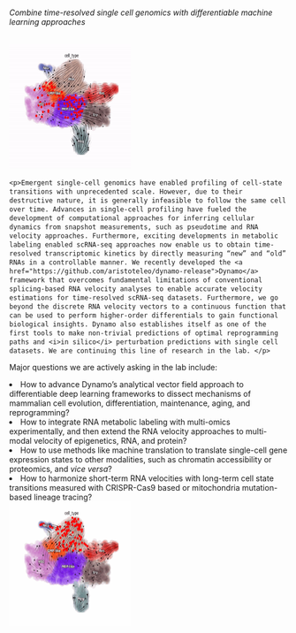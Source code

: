 <!-- Ai -->
<!-- Do not remove any tags, just edit the text in between -->

<div class="row">
  <!-- Direction 1 -->
  <h6>Combine time-resolved single cell genomics with differentiable machine learning approaches</h6>

  <div class="col-sm-12 col-md-2">
    <a href="https://www.sciencedirect.com/science/article/pii/S0092867421015774">
<!--           <img
        id="gi-img"
        class="img-fluid my-2"
        src="assets/images/papers/stereo_seq.jpeg"
        alt="Stereo-seq cover paper"
      /> -->
      <img src="/assets/animations/hsc_fate.gif" alt="Vector field animations" style="width: 220px; height: 225px;">
    </a>
  </div>
<!--       <div class="col-3">
            <img src="/assets/animations/hsc_fate.gif" style="width: 220px; height: 225px;">
        </div>
        <div class="col-3">
            <img src="/assets/animations/hsc_fate_p.gif" style="width: 220px; height: 225px;">
        </div> -->

  <div class="col-sm-12 col-md-10 mb-sm-4">

    <p>Emergent single-cell genomics have enabled profiling of cell-state transitions with unprecedented scale. However, due to their destructive nature, it is generally infeasible to follow the same cell over time. Advances in single-cell profiling have fueled the development of computational approaches for inferring cellular dynamics from snapshot measurements, such as pseudotime and RNA velocity approaches. Furthermore, exciting developments in metabolic labeling enabled scRNA-seq approaches now enable us to obtain time-resolved transcriptomic kinetics by directly measuring “new” and “old” RNAs in a controllable manner. We recently developed the <a href="https://github.com/aristoteleo/dynamo-release">Dynamo</a> framework that overcomes fundamental limitations of conventional splicing-based RNA velocity analyses to enable accurate velocity estimations for time-resolved scRNA-seq datasets. Furthermore, we go beyond the discrete RNA velocity vectors to a continuous function that can be used to perform higher-order differentials to gain functional biological insights. Dynamo also establishes itself as one of the first tools to make non-trivial predictions of optimal reprogramming paths and <i>in silico</i> perturbation predictions with single cell datasets. We are continuing this line of research in the lab. </p>
  </div>

  <p>Major questions we are actively asking  in the lab include: </p>
    <div class="col-sm-12 col-md-10 mb-sm-4">
      <li>How to advance Dynamo’s analytical vector field approach to differentiable deep learning frameworks to dissect mechanisms of mammalian cell evolution, differentiation, maintenance, aging, and reprogramming? </li>
      <li>How to integrate RNA metabolic labeling with multi-omics experimentally, and then extend the RNA velocity approaches to multi-modal velocity of epigenetics, RNA, and protein? </li>
      <li>How to use methods like machine translation to translate single-cell gene expression states to other modalities, such as chromatin accessibility or proteomics, and <i>vice versa</i>?</li>
      <li>How to harmonize short-term RNA velocities with long-term cell state transitions measured with CRISPR-Cas9 based or mitochondria mutation-based lineage tracing?</li>
    </div>
    <div class="col-sm-12 col-md-2">
      <a href="https://www.sciencedirect.com/science/article/pii/S0092867421015774">
<!--           <img
          id="gi-img"
          class="img-fluid my-2"
          src="assets/images/papers/stereo_seq.jpeg"
          alt="Stereo-seq cover paper"
        /> -->
        <img src="/assets/animations/hsc_fate_p.gif" alt="In silico perturbation based on vector field" style="width: 220px; height: 225px;">
      </a>
    </div>